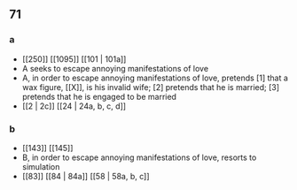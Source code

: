 ## 71
### a
- [[250]] [[1095]] [[101 | 101a]] 
- A seeks to escape annoying manifestations of love
- A, in order to escape annoying manifestations of love, pretends [1] that a wax figure, [[X]], is his invalid wife; [2] pretends that he is married; [3] pretends that he is engaged to be married
- [[2 | 2c]] [[24 | 24a, b, c, d]] 

### b
- [[143]] [[145]] 
- B, in order to escape annoying manifestations of love, resorts to simulation
- [[83]] [[84 | 84a]] [[58 | 58a, b, c]] 

